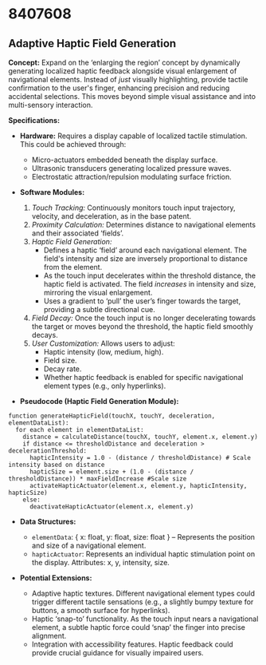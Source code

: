 # 8407608

## Adaptive Haptic Field Generation

**Concept:** Expand on the ‘enlarging the region’ concept by dynamically generating localized haptic feedback alongside visual enlargement of navigational elements. Instead of *just* visually highlighting, provide tactile confirmation to the user's finger, enhancing precision and reducing accidental selections. This moves beyond simple visual assistance and into multi-sensory interaction.

**Specifications:**

*   **Hardware:** Requires a display capable of localized tactile stimulation. This could be achieved through:
    *   Micro-actuators embedded beneath the display surface.
    *   Ultrasonic transducers generating localized pressure waves.
    *   Electrostatic attraction/repulsion modulating surface friction.
*   **Software Modules:**
    1.  *Touch Tracking:* Continuously monitors touch input trajectory, velocity, and deceleration, as in the base patent.
    2.  *Proximity Calculation:* Determines distance to navigational elements and their associated ‘fields’.
    3.  *Haptic Field Generation:* 
        *   Defines a haptic ‘field’ around each navigational element.  The field's intensity and size are inversely proportional to distance from the element.
        *   As the touch input decelerates within the threshold distance, the haptic field is activated.  The field *increases* in intensity and size, mirroring the visual enlargement.
        *   Uses a gradient to ‘pull’ the user’s finger towards the target, providing a subtle directional cue.
    4.  *Field Decay:* Once the touch input is no longer decelerating towards the target or moves beyond the threshold, the haptic field smoothly decays.
    5.  *User Customization:* Allows users to adjust:
        *   Haptic intensity (low, medium, high).
        *   Field size.
        *   Decay rate.
        *   Whether haptic feedback is enabled for specific navigational element types (e.g., only hyperlinks).

*   **Pseudocode (Haptic Field Generation Module):**

```
function generateHapticField(touchX, touchY, deceleration, elementDataList):
  for each element in elementDataList:
    distance = calculateDistance(touchX, touchY, element.x, element.y)
    if distance <= thresholdDistance and deceleration > decelerationThreshold:
      hapticIntensity = 1.0 - (distance / thresholdDistance) # Scale intensity based on distance
      hapticSize = element.size + (1.0 - (distance / thresholdDistance)) * maxFieldIncrease #Scale size
      activateHapticActuator(element.x, element.y, hapticIntensity, hapticSize)
    else:
      deactivateHapticActuator(element.x, element.y)
```

*   **Data Structures:**
    *   `elementData`: { x: float, y: float, size: float } –  Represents the position and size of a navigational element.
    *   `hapticActuator`: Represents an individual haptic stimulation point on the display.  Attributes: x, y, intensity, size.

*   **Potential Extensions:**
    *   Adaptive haptic textures.  Different navigational element types could trigger different tactile sensations (e.g., a slightly bumpy texture for buttons, a smooth surface for hyperlinks).
    *   Haptic ‘snap-to’ functionality.  As the touch input nears a navigational element, a subtle haptic force could ‘snap’ the finger into precise alignment.
    *   Integration with accessibility features.  Haptic feedback could provide crucial guidance for visually impaired users.